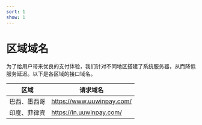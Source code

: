 ```yaml
---
sort: 1
show: 1
---
```


# 区域域名

为了给用户带来优良的支付体验，我们针对不同地区搭建了系统服务器，从而降低服务延迟。以下是各区域的接口域名。

| 区域 | 请求域名  |
|--|-------|
| 巴西、墨西哥 | https://www.uuwinpay.com/ |
| 印度、菲律宾 | https://in.uuwinpay.com/ |
